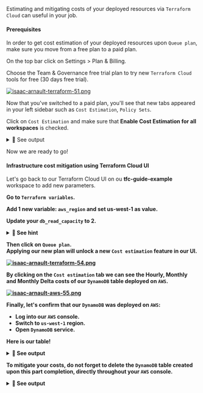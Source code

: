 Estimating and mitigating costs of your deployed resources via `Terraform Cloud` can useful in your job.<br>

#### Prerequisites
In order to get cost estimation of your deployed resources upon `Queue plan`, make sure you move from a free plan to a paid plan.<br>

On the top bar click on Settings > Plan & Billing.<br>

Choose the Team & Governance free trial plan to try new `Terraform Cloud` tools for free (30 days free trial).<br>

[![isaac-arnault-terraform-51.png](https://i.postimg.cc/MphrnyXk/isaac-arnault-terraform-51.png)](https://postimg.cc/18rKTVpM)

Now that you've switched to a paid plan, you'll see that new tabs appeared in your left sidebar such as `Cost Estimation`, `Policy Sets`. <br>

Click on `Cost Estimation` and make sure that <b>Enable Cost Estimation for all workspaces</b> is checked.

<details>
<summary>🔵 See output</summary>
<p>

[![isaac-arnault-terraform-52.png](https://i.postimg.cc/15XWMWqh/isaac-arnault-terraform-52.png)](https://postimg.cc/Tp8q3J0C)

</p>
</details>

Now we are ready to go!

#### Infrastructure cost mitigation using Terraform Cloud UI

Let's go back to our Terraform Cloud UI on ou <b>tfc-guide-example</b> workspace to add new parameters.<b>
  
Go to `Terraform variables`.<br>

Add 1 new variable: `aws_region` and set <b>us-west-1</b> as value.<br>

Update your `db_read_capacity` to <b>2</b>.

<details>
<summary>🔴 See hint</summary>
<p>

[![isaac-arnault-terraform-53.png](https://i.postimg.cc/mDcNfrQb/isaac-arnault-terraform-53.png)](https://postimg.cc/cgS8f09j)

</p>
</details>

Then click on `Queue plan`.<br>
Applying our new plan will unlock a new `Cost estimation` feature in our UI.

[![isaac-arnault-terraform-54.png](https://i.postimg.cc/YqBNZMjH/isaac-arnault-terraform-54.png)](https://postimg.cc/0rZJJgpW)

By clicking on the `Cost estimation` tab we can see the Hourly, Monthly and Monthly Delta costs of our `DynamoDB` table deployed on `AWS`.<br>

[![isaac-arnault-aws-55.png](https://i.postimg.cc/dtRRKpTT/isaac-arnault-aws-55.png)](https://postimg.cc/Vd60q7gY)

Finally, let's confirm that our `DynamoDB` was deployed on `AWS`:<br>
- Log into our `AWS` console.<br>
- Switch to `us-west-1` region.<br>
- Open `DynamoDB` service.

Here is our table!

<details>
<summary>🔵 See output</summary>
<p>
  
[![isaac-arnault-aws-56.png](https://i.postimg.cc/fWmmxpCg/isaac-arnault-aws-56.png)](https://postimg.cc/WtpdV9QM)

</p>
</details>

To mitigate your costs, do not forget to delete the `DynamoDB` table created upon this part completion, directly throughout your `AWS` console.

<details>
<summary>🔵 See output</summary>
<p>
  
[![isaac-arnault-terraform-55.png](https://i.postimg.cc/vBL8mr7X/isaac-arnault-terraform-55.png)](https://postimg.cc/wyMYfsGs)  

</p>
</details>
